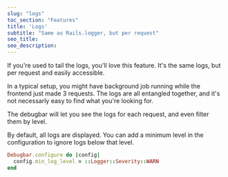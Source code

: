 ```yaml
---
slug: "logs"
toc_section: "Features"
title: 'Logs'
subtitle: "Same as Rails.logger, but per request"
seo_title: 
seo_description: 
---
```


If you're used to tail the logs, you'll love this feature. It's the same logs, but per request and easily accessible.

In a typical setup, you might have background job running while the frontend just made 3 requests. The logs are all entangled together, and it's not necessarly easy to find what you're looking for.

The debugbar will let you see the logs for each request, and even filter them by level.

By default, all logs are displayed. You can add a minimum level in the configuration to ignore logs below that level.

```ruby
Debugbar.configure do |config|
  config.min_log_level = ::Logger::Severity::WARN
end
```
